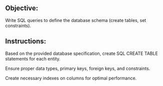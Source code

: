 ## Objective:

Write SQL queries to define the database schema (create tables, set constraints).

## Instructions:

Based on the provided database specification, create SQL CREATE TABLE statements for each entity.

Ensure proper data types, primary keys, foreign keys, and constraints.

Create necessary indexes on columns for optimal performance.
